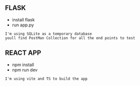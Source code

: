 
## FLASK
* install flask 
* run app.py

```
I'm using SQLite as a temporary database
youll find PostMan Collection for all the end points to test
```

## REACT APP
* npm install
* npm run dev
```
I'm using vite and TS to build the app
```